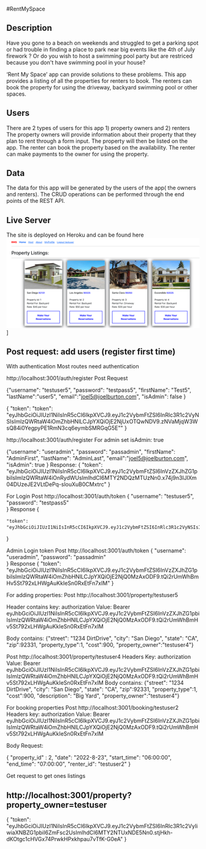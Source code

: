 
#RentMySpace
## Description
Have you gone to a beach on weekends and struggled to get a parking spot or 
had trouble in finding a place to park near big events like the 4th of July firework ? 
Or do you wish to host a swimming pool party but are restriced because you 
don't have swimming pool in your house? 

‘Rent My Space’ app can provide solutions to these problems. This app provides a 
listing of all the properties for renters to book. The renters can book the 
property for using the driveway, backyard swimming pool or other spaces.

## Users 
There are 2 types of users for this app 1) property owners and 2) renters
The property owners will provide information about their property that they 
plan to rent through a form input. The property will then be listed on the app. 
The renter can book the property based on the availability. The renter can  make 
payments to the owner for using the property. 

## Data
The data for this app will be generated by the users of the app( the owners and
renters). The CRUD operations can be performed through the end points of the REST API. 

## Live Server
The site is deployed on Heroku and can be found here [<img src="images/rentMySpace.png">](https://rentmyspace.surge.sh/)]


Post request: add users (register first time)
-------------------
With authentication Most routes need authentication

http://localhost:3001/auth/register
Post Request

{"username": "testuser5", "password": "testpass5", "firstName": "Test5", "lastName":"user5", "email":"joel5@joelburton.com", "isAdmin": false }

{
    "token": "token": "eyJhbGciOiJIUzI1NiIsInR5cCI6IkpXVCJ9.eyJ1c2VybmFtZSI6InRlc3R1c2VyNSIsImlzQWRtaW4iOmZhbHNlLCJpYXQiOjE2NjUxOTQwNDV9.zNVaMjqW3WsQ84i0YegpyPE1RmN3cq6eymbSMRGqG5E""
}

http://localhost:3001/auth/register
For admin set isAdmin: true

{"username": "useradmin", "password": "passadmin", "firstName": "AdminFirst", "lastName": "AdminLast", "email":"joel5@joelburton.com", "isAdmin": true }
Response:
{
    "token": "eyJhbGciOiJIUzI1NiIsInR5cCI6IkpXVCJ9.eyJ1c2VybmFtZSI6InVzZXJhZG1pbiIsImlzQWRtaW4iOnRydWUsImlhdCI6MTY2NDQzMTUzNn0.x74j9n3IJIXm04DUzeJE2VLtDePq-slouXuB0CMxtrc"
}


For Login
Post
http://localhost:3001/auth/token
{
    "username": "testuser5", 
    "password": "testpass5"   
}
Response
{
  
    "token": "eyJhbGciOiJIUzI1NiIsInR5cCI6IkpXVCJ9.eyJ1c2VybmFtZSI6InRlc3R1c2VyNSIsImlzQWRtaW4iOmZhbHNlLCJpYXQiOjE2NjUxOTQxMzJ9.aQzOzGXgHFg_18m0qLH816zo5uAXGldFQXuUQs6j9aI"
}


Admin Login token
Post
http://localhost:3001/auth/token
{
    "username": "useradmin", 
    "password": "passadmin"   
}
Response
{
    "token": "eyJhbGciOiJIUzI1NiIsInR5cCI6IkpXVCJ9.eyJ1c2VybmFtZSI6InVzZXJhZG1pbiIsImlzQWRtaW4iOmZhbHNlLCJpYXQiOjE2NjQ0MzAxODF9.tQi2rUmWhBmHv5St792xLHWgAuKkIeSn0RxEtFn7xIM"
}


For adding properties:
Post
http://localhost:3001/property/testuser5

Header contains
key: authorization
Value: Bearer eyJhbGciOiJIUzI1NiIsInR5cCI6IkpXVCJ9.eyJ1c2VybmFtZSI6InVzZXJhZG1pbiIsImlzQWRtaW4iOmZhbHNlLCJpYXQiOjE2NjQ0MzAxODF9.tQi2rUmWhBmHv5St792xLHWgAuKkIeSn0RxEtFn7xIM

Body contains:
{"street": "1234 DirtDrive", "city": "San Diego", "state": "CA", "zip":92331, "property_type":1, "cost":900, "property_owner":"testuser4"}


Post
http://localhost:3001/property/testuser4
Headers
Key: authorization 
Value: Bearer eyJhbGciOiJIUzI1NiIsInR5cCI6IkpXVCJ9.eyJ1c2VybmFtZSI6InVzZXJhZG1pbiIsImlzQWRtaW4iOmZhbHNlLCJpYXQiOjE2NjQ0MzAxODF9.tQi2rUmWhBmHv5St792xLHWgAuKkIeSn0RxEtFn7xIM
Body contains:
{"street": "1234 DirtDrive", "city": "San Diego", "state": "CA", "zip":92331, "property_type":1, "cost":900, "description": "Big Yard", "property_owner":"testuser4"}

For booking properties
Post
http://localhost:3001/booking/testuser2
Headers
key: authorization
Value: Bearer eyJhbGciOiJIUzI1NiIsInR5cCI6IkpXVCJ9.eyJ1c2VybmFtZSI6InVzZXJhZG1pbiIsImlzQWRtaW4iOmZhbHNlLCJpYXQiOjE2NjQ0MzAxODF9.tQi2rUmWhBmHv5St792xLHWgAuKkIeSn0RxEtFn7xIM

Body Request:

{ "property_id" : 2, "date": "2022-8-23", "start_time": "06:00:00", "end_time": "07:00:00", "renter_id": "testuser2" }

Get request to get ones listings

http://localhost:3001/property?property_owner=testuser
-------------
{
    "token": "eyJhbGciOiJIUzI1NiIsInR5cCI6IkpXVCJ9.eyJ1c2VybmFtZSI6InRlc3R1c2VyIiwiaXNBZG1pbiI6ZmFsc2UsImlhdCI6MTY2NTUxNDE5Nn0.stjHkh-dKOtgc1cHVGx74PrwkHPxkhpau7vTfK-G0eA"
}